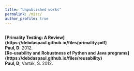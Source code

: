 ```yaml
---
title: "Unpublished works"
permalink: /misc/
author_profile: true
---
```


<br>
<b>[Primality Testing: A Review](https://debdaspaul.github.io/files/primality.pdf)</b> <br> 
<b>Paul, D</b>. 2012.

<br>
<b>[Re-usability and Robustness of Python and Java programs](https://debdaspaul.github.io/files/reusability)</b> <br> 
<b>Paul, D</b>, Vartak, S. 2012.
